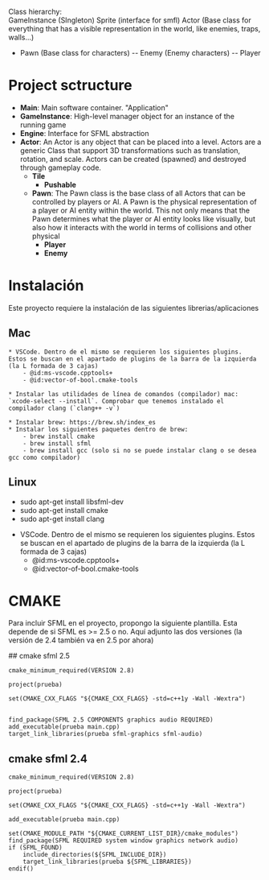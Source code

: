 Class hierarchy:  
GameInstance (SIngleton)
Sprite (interface for smfl)
Actor  (Base class for everything that has a visible representation in the world, like enemies, traps, walls...)
- Pawn  (Base class for characters)
-- Enemy  (Enemy characters)
-- Player 
# Project sctructure
* **Main**: Main software container. "Application"
* **GameInstance**: High-level manager object for an instance of the running game
* **Engine**: Interface for SFML abstraction
* **Actor**: An Actor is any object that can be placed into a level. Actors are a generic Class that support 3D transformations such as translation, rotation, and scale. Actors can be created (spawned) and destroyed through gameplay code.
    * **Tile**
        * **Pushable**
    * **Pawn**: The Pawn class is the base class of all Actors that can be controlled by players or AI. A Pawn is the physical representation of a player or AI entity within the world. This not only means that the Pawn determines what the player or AI entity looks like visually, but also how it interacts with the world in terms of collisions and other physical
        * **Player**
        * **Enemy**



# Instalación
Este proyecto requiere la instalación de las siguientes librerias/aplicaciones

## Mac

    * VSCode. Dentro de el mismo se requieren los siguientes plugins. Estos se buscan en el apartado de plugins de la barra de la izquierda (la L formada de 3 cajas)
        - @id:ms-vscode.cpptools+
        - @id:vector-of-bool.cmake-tools

    * Instalar las utilidades de línea de comandos (compilador) mac: `xcode-select --install`. Comprobar que tenemos instalado el compilador clang (`clang++ -v`)

    * Instalar brew: https://brew.sh/index_es
    * Instalar los siguientes paquetes dentro de brew:
        - brew install cmake
        - brew install sfml
        - brew install gcc (solo si no se puede instalar clang o se desea gcc como compilador)


## Linux

* sudo apt-get install libsfml-dev
* sudo apt-get install cmake
* sudo apt-get install clang

+ VSCode. Dentro de el mismo se requieren los siguientes plugins. Estos se buscan en el apartado de plugins de la barra de la izquierda (la L formada de 3 cajas)
    * @id:ms-vscode.cpptools+
    * @id:vector-of-bool.cmake-tools

# CMAKE
Para incluir SFML en el proyecto, propongo la siguiente plantilla. Esta depende de si SFML es >= 2.5 o no. Aquí adjunto las dos versiones (la versión de 2.4 también va en 2.5 por ahora)


## cmake sfml 2.5

    cmake_minimum_required(VERSION 2.8)

    project(prueba)

    set(CMAKE_CXX_FLAGS "${CMAKE_CXX_FLAGS} -std=c++1y -Wall -Wextra")


    find_package(SFML 2.5 COMPONENTS graphics audio REQUIRED)
    add_executable(prueba main.cpp)
    target_link_libraries(prueba sfml-graphics sfml-audio)


## cmake sfml 2.4

    cmake_minimum_required(VERSION 2.8)

    project(prueba)

    set(CMAKE_CXX_FLAGS "${CMAKE_CXX_FLAGS} -std=c++1y -Wall -Wextra")

    add_executable(prueba main.cpp)

    set(CMAKE_MODULE_PATH "${CMAKE_CURRENT_LIST_DIR}/cmake_modules")
    find_package(SFML REQUIRED system window graphics network audio)
    if (SFML_FOUND)
        include_directories(${SFML_INCLUDE_DIR})
        target_link_libraries(prueba ${SFML_LIBRARIES})
    endif()

